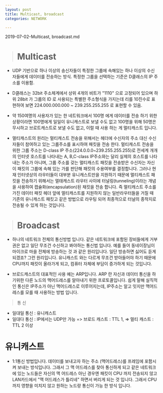```yaml
---
layout: post
title: Multicast, broadcast
categories: NETWORK

---
```

2019-07-02-Multicast, broadcast.md

> # Multicast

* UDP 기반으로 하나 이상의 송신자들이 특정한 그룹에 속해있는 하나 이상의 수신자들에게 데이터를 전송하는 방식. 특정한 그룹을 선택하는 기준은 D클래스의 IP 주소를 이용함. 
* D클래스는 32bit 주소체계에서 상위 4개의 비트가 "1110" 으로 고정되어 있으며 하위 28bit 가 그룹의 ID 로 사용되는 특별한 주소형식을 가지는데 리를 10진수로 표현하여 보면 224.000.000.000 ~ 239.255.255.255 로 표현할 수 있음.

* 약 150여명의 사용자가 있는 한 네트워크에서 100명 에게 데이터를 전송 하기 위한 상황이라면 100명에게 일일이 유니캐스트로 보낼 수도 없고 100명을 위해 50명은 무시하고 브로트캐스트로 보낼 수도 없고, 이럴 때 사용 하는 게 멀티캐스트 입니다.

* 멀티캐스트의 원리는 멀티캐스트 전송을 위해서는 헤더에 수신자의 주소 대신 수신자들이 참여하고 있는 그룹주소를 표시하여 패킷을 전송 한다. 멀티캐스트 전송을 위한 그룹 주소는 D-class IP 주소(224.0.0.0~239.255.255.255)로 전세계 개개의 인터넷 호스트를 나타내는 A, B,C-class IP주소와는 달리 실제의 호스트를 나타내는 주소가 아니며, 그룹 주소를 갖는 멀티캐스트 패킷을 전송받은 수신자는 자신이 패킷의 그룹에 속해 있는 가를 판단해 패킷의 수용여부를 결정합니다. 그러나 현재 인터넷상의 라우터들이 대부분 유니캐스트만을 지원하기 때문에 멀티캐스트 패킷을 전송하기 위해서는 멀태캐스트 라우터 사이에 터널링(tunneling)이라는 개념을 사용하여 캡슐화(encapsulation)된 채킷을 전송 합니다. 즉 멀티캐스트 주소를 가진 데이터 패킷 헤더 앞에 멀티캐스트를 지원하지 않는 일반라우터들을 거칠 때 기존의 유니캐스트 패킷고 같은 방법으로 라우팅 되어 최종적으로 터널의 종착지로 전송될 수 있게 하는 것입니다.


> # Broadcast

* 하나의 네트워크 전체의 통신방법 입니다. 같은 네트워크에 포함된 장비들에게 거부권은 없고 일단 무조건 수신하고 봐야하는 통신법 입니다. 예를 들어 동네이장님이 마이크로 마을 전체에 방송하는 것 과 같은 원리입니다. 일단 방송하면 싫어도 듣게 되겠죠? 그런 원리입니다. 유니캐스트 와는 다르게 무조건 받아들어야 하기 때문에 CPU까지 패킷이 올라가게 되고, 컴퓨터 자체에 부담이 증가하게 되는 것입니다.

* 브로드캐스트의 대표적인 사용 예는 ARP입니다. ARP 란 자신과 데이터 통신을 하기위한 다른 노드의 맥어드레스를 알아내기 위한 프로토콜입니다. 쉽게 말해 실직적인 통신은 IP주소가 아닌 맥어드레스로 이루어지는데, IP주소는 알고 잇지만 맥어드레스를 모를 때 사용하는 방법 입니다.


> 통  신

* 일대일 통신 : 유니캐스트
* 일대다 통신 : IP에서는 UDP만 가능 => 브로드 캐스트 : TTL 1, => 멀티 캐스트 : TTL 2 이상

# 유니캐스트
* 1:1통신 방법입니다. 데이터를 보내고자 하는 주소 (맥어드레스)를 프레임에 포함시켜 보내는 방식입니다. 그래서 그 맥 어드레스를 찾아 통신하게 되고 같은 네트워크에 있는 노드들은 자신의 맥 어드레스 아닌 경우엔 패킷이 CPU 까지 전송되지 않고 LAN카드에서 "맥 어드레스가 틀리네" 하면서 버리게 되는 것 입니다. 그래서 CPU까지 영향을 미치지 않고 원하는 노드랑 통신이 가능 한 방식 입니다.




